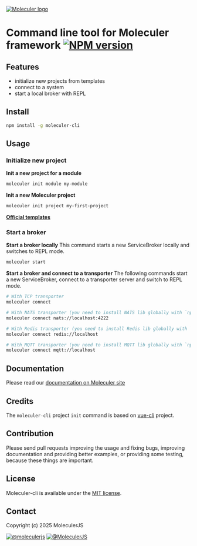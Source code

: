 [![Moleculer logo](http://moleculer.services/images/banner.png)](https://github.com/moleculerjs/moleculer)

# Command line tool for Moleculer framework [![NPM version](https://img.shields.io/npm/v/moleculer-cli.svg)](https://www.npmjs.com/package/moleculer-cli)

## Features
- initialize new projects from templates
- connect to a system
- start a local broker with REPL

## Install

``` bash
npm install -g moleculer-cli
```

## Usage

### Initialize new project

**Init a new project for a module**

``` bash
moleculer init module my-module
```

**Init a new Moleculer project**

``` bash
moleculer init project my-first-project
```

[**Official templates**](https://github.com/topics/moleculer-template)

### Start a broker

**Start a broker locally**
This command starts a new ServiceBroker locally and switches to REPL mode.
```bash
moleculer start
```

**Start a broker and connect to a transporter**
The following commands start a new ServiceBroker, connect to a transporter server and switch to REPL mode.

```bash
# With TCP transporter
moleculer connect 

# With NATS transporter (you need to install NATS lib globally with `npm i nats -g` command)
moleculer connect nats://localhost:4222

# With Redis transporter (you need to install Redis lib globally with `npm i ioredis -g` command)
moleculer connect redis://localhost

# With MQTT transporter (you need to install MQTT lib globally with `npm i mqtt -g` command)
moleculer connect mqtt://localhost
```

## Documentation
Please read our [documentation on Moleculer site](http://moleculer.services/docs/moleculer-cli.html)

## Credits
The `moleculer-cli` project `init` command is based on [vue-cli](https://github.com/vuejs/vue-cli) project. 

## Contribution
Please send pull requests improving the usage and fixing bugs, improving documentation and providing better examples, or providing some testing, because these things are important.

## License
Moleculer-cli is available under the [MIT license](https://tldrlegal.com/license/mit-license).

## Contact
Copyright (c) 2025 MoleculerJS

[![@moleculerjs](https://img.shields.io/badge/github-moleculerjs-green.svg)](https://github.com/moleculerjs) [![@MoleculerJS](https://img.shields.io/badge/twitter-MoleculerJS-blue.svg)](https://twitter.com/MoleculerJS)
